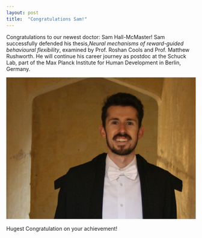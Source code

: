 ```yaml
---
layout: post
title:  "Congratulations Sam!"
---
```


Congratulations to our newest doctor:  Sam Hall-McMaster!
Sam successfully defended his thesis,<i>Neural mechanisms of reward-guided behavioural flexibility</i>, examined by Prof. Roshan Cools and Prof. Matthew Rushworth.
He will continue his career journey as postdoc at the Schuck Lab, part of the Max Planck Institute for Human Development in Berlin, Germany.

<div class="logos">
	<div ><img src="/images/congrsam.jpg"></div>
 </div>


Hugest Congratulation on your achievement!
